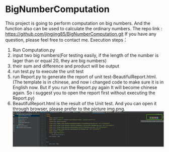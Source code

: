 # BigNumberComputation
This project is going to perform computation on big numbers. And the function also can be used to calculate the ordinary numbers.
The  repo link : https://github.com/jingjing85/BigNumberComputation.git
If you have any question, please feel free to contact me.
Execution steps：
1. Run Computation.py
2. input two big numbers(For testing easily, if the length of the number is lager than or equal 20, they are big numbers) 
3. their sum and difference and product will be output
4. run test.py to execute the unit test
5. run Report.py to generate the report of unit test-BeautifulReport.html.(The template is in chinese, 
   and now i changed code to make sure it is in English now. But if you run the Report.py again It will become chinese again. 
   So i suggest you to open the report first without executing the Report.py)
6. BeautifulReport.html is the result of the Unit test. And you can open it through browser,  please prefer to the picture img.png. ![img.png](img.png)